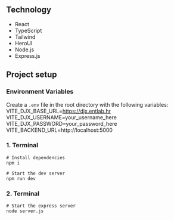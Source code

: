 ## Technology

- React
- TypeScript
- Tailwind
- HeroUI
- Node.js
- Express.js

## Project setup

### Environment Variables

Create a `.env` file in the root directory with the following variables:
VITE_DJX_BASE_URL=https://djx.entlab.hr
VITE_DJX_USERNAME=your_username_here
VITE_DJX_PASSWORD=your_password_here
VITE_BACKEND_URL=http://localhost:5000

### 1. Terminal

```
# Install dependencies
npm i

# Start the dev server
npm run dev
```

### 2. Terminal

```
# Start the express server
node server.js
```
